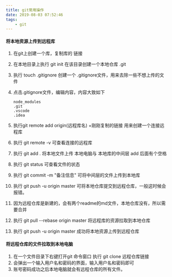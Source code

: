 ```yaml
---
title: git常用操作
date: 2019-08-03 07:52:46
tags:
	- git
---
```


#### 将本地资源上传到远程库

1. 在git上创建一个库，复制库的 链接

2. 在本地目录上执行 git init  在该目录创建一个本地仓库  .git

3. 执行 touch .gitignore 创建一个 .gitignore文件，用来去除一些不想上传的文件

4. 点击.gitignore文件，编辑内容，内容大致如下

   ```
   node_modules
   .git
   .vscode
   .idea
   ```

5. 执行git remote add origin(远程库名) +刚刚复制的链接   用来创建一个连接远程库

6. 执行 git remote -v  可查看连接的远程库

7. 执行 git add .     将本地文件上传  本地电脑与 本地库的中间层  add 后面有个空格

8. 执行 git status 可查看文件的状态

9. 执行 git commit -m "备注信息" 可将中间层的文件上传到本地库

10. 执行 git push -u origin master  可将本地仓库提交到远程仓库，一般这时候会报错。

11. 因为远程仓库是新建的，会有两个readme的md文件，本地仓库没有，所以需要合并

12. 执行 git pull --rebase origin master  将远程库的资源拉取到本地仓库

13. 执行 git push -u origin master 成功将本地资源上传到远程仓库



#### 将远程仓库的文件拉取到本地电脑

1. 在一个文件目录下右键打开git  命令窗口  执行 git clone  远程仓库链接
2. 会弹出一个输入用户名和密码的界面，输入用户名和密码即可
3. 账号密码成功之后本地电脑就会有远程仓库的所有文件。